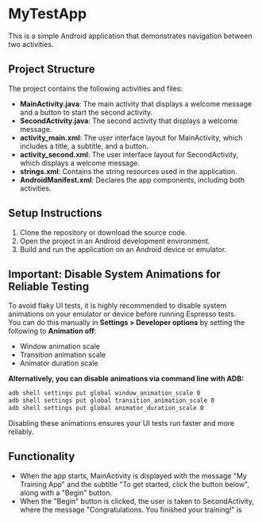 # MyTestApp

This is a simple Android application that demonstrates navigation between two activities.

## Project Structure

The project contains the following activities and files:

- **MainActivity.java**: The main activity that displays a welcome message and a button to start the second activity.
- **SecondActivity.java**: The second activity that displays a welcome message.
- **activity_main.xml**: The user interface layout for MainActivity, which includes a title, a subtitle, and a button.
- **activity_second.xml**: The user interface layout for SecondActivity, which displays a welcome message.
- **strings.xml**: Contains the string resources used in the application.
- **AndroidManifest.xml**: Declares the app components, including both activities.

## Setup Instructions

1. Clone the repository or download the source code.
2. Open the project in an Android development environment.
3. Build and run the application on an Android device or emulator.

## Important: Disable System Animations for Reliable Testing

To avoid flaky UI tests, it is highly recommended to disable system animations on your emulator or device before running Espresso tests.  
You can do this manually in **Settings > Developer options** by setting the following to **Animation off**:

- Window animation scale
- Transition animation scale
- Animator duration scale

**Alternatively, you can disable animations via command line with ADB:**

```sh
adb shell settings put global window_animation_scale 0
adb shell settings put global transition_animation_scale 0
adb shell settings put global animator_duration_scale 0
```

Disabling these animations ensures your UI tests run faster and more reliably.

## Functionality

- When the app starts, MainActivity is displayed with the message "My Training App" and the subtitle "To get started, click the button below", along with a "Begin" button.
- When the "Begin" button is clicked, the user is taken to SecondActivity, where the message "Congratulations. You finished your training!" is